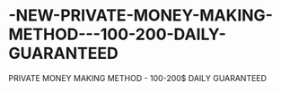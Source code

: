 # -NEW-PRIVATE-MONEY-MAKING-METHOD---100-200-DAILY-GUARANTEED
PRIVATE MONEY MAKING METHOD - 100-200$ DAILY GUARANTEED
